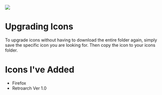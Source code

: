 ![](preview/candy.png)

# Upgrading Icons

To upgrade icons without having to download the entire folder again, simply save the specific icon you are looking for.
Then copy the icon to your icons folder.

# Icons I've Added
- Firefox
- Retroarch Ver 1.0
